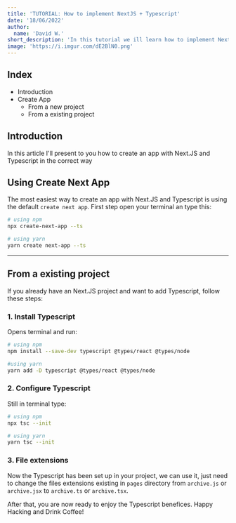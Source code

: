 ```yaml
---
title: 'TUTORIAL: How to implement NextJS + Typescript'
date: '18/06/2022'
author:
  name: 'David W.'
short_description: 'In this tutorial we ill learn how to implement Next.js + typescript in a simple project.'
image: 'https://i.imgur.com/dE2BlN0.png'
---
```


## Index

- Introduction
- Create App
  - From a new project
  - From a existing project

## Introduction

In this article I'll present to you how to create an app with Next.JS and Typescript in the correct way

## Using Create Next App

The most easiest way to create an app with Next.JS and Typescript is using the default `create next app`. First step open your terminal an type this:

```bash
# using npm
npx create-next-app --ts

# using yarn
yarn create next-app --ts
```

---

## From a existing project

If you already have an Next.JS project and want to add Typescript, follow these steps:

### 1. Install Typescript

Opens terminal and run:

```bash
# using npm
npm install --save-dev typescript @types/react @types/node

#using yarn
yarn add -D typescript @types/react @types/node
```

### 2. Configure Typescript

Still in terminal type:

```bash
# using npm
npx tsc --init

# using yarn
yarn tsc --init
```

### 3. File extensions

Now the Typescript has been set up in your project, we can use it, just need to change the files extensions existing in `pages` directory from `archive.js` or `archive.jsx` to `archive.ts` or `archive.tsx`.

After that, you are now ready to enjoy the Typescript benefices. Happy Hacking and Drink Coffee! 

